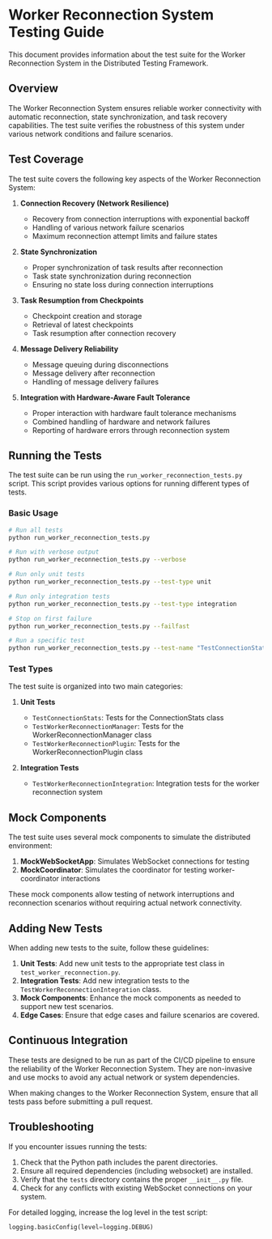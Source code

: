 # Worker Reconnection System Testing Guide

This document provides information about the test suite for the Worker Reconnection System in the Distributed Testing Framework.

## Overview

The Worker Reconnection System ensures reliable worker connectivity with automatic reconnection, state synchronization, and task recovery capabilities. The test suite verifies the robustness of this system under various network conditions and failure scenarios.

## Test Coverage

The test suite covers the following key aspects of the Worker Reconnection System:

1. **Connection Recovery (Network Resilience)**
   - Recovery from connection interruptions with exponential backoff
   - Handling of various network failure scenarios
   - Maximum reconnection attempt limits and failure states

2. **State Synchronization**
   - Proper synchronization of task results after reconnection
   - Task state synchronization during reconnection
   - Ensuring no state loss during connection interruptions

3. **Task Resumption from Checkpoints**
   - Checkpoint creation and storage
   - Retrieval of latest checkpoints
   - Task resumption after connection recovery

4. **Message Delivery Reliability**
   - Message queuing during disconnections
   - Message delivery after reconnection
   - Handling of message delivery failures

5. **Integration with Hardware-Aware Fault Tolerance**
   - Proper interaction with hardware fault tolerance mechanisms
   - Combined handling of hardware and network failures
   - Reporting of hardware errors through reconnection system

## Running the Tests

The test suite can be run using the `run_worker_reconnection_tests.py` script. This script provides various options for running different types of tests.

### Basic Usage

```bash
# Run all tests
python run_worker_reconnection_tests.py

# Run with verbose output
python run_worker_reconnection_tests.py --verbose

# Run only unit tests
python run_worker_reconnection_tests.py --test-type unit

# Run only integration tests
python run_worker_reconnection_tests.py --test-type integration

# Stop on first failure
python run_worker_reconnection_tests.py --failfast

# Run a specific test
python run_worker_reconnection_tests.py --test-name "TestConnectionStats.test_average_latency"
```

### Test Types

The test suite is organized into two main categories:

1. **Unit Tests**
   - `TestConnectionStats`: Tests for the ConnectionStats class
   - `TestWorkerReconnectionManager`: Tests for the WorkerReconnectionManager class
   - `TestWorkerReconnectionPlugin`: Tests for the WorkerReconnectionPlugin class

2. **Integration Tests**
   - `TestWorkerReconnectionIntegration`: Integration tests for the worker reconnection system

## Mock Components

The test suite uses several mock components to simulate the distributed environment:

1. **MockWebSocketApp**: Simulates WebSocket connections for testing
2. **MockCoordinator**: Simulates the coordinator for testing worker-coordinator interactions

These mock components allow testing of network interruptions and reconnection scenarios without requiring actual network connectivity.

## Adding New Tests

When adding new tests to the suite, follow these guidelines:

1. **Unit Tests**: Add new unit tests to the appropriate test class in `test_worker_reconnection.py`.
2. **Integration Tests**: Add new integration tests to the `TestWorkerReconnectionIntegration` class.
3. **Mock Components**: Enhance the mock components as needed to support new test scenarios.
4. **Edge Cases**: Ensure that edge cases and failure scenarios are covered.

## Continuous Integration

These tests are designed to be run as part of the CI/CD pipeline to ensure the reliability of the Worker Reconnection System. They are non-invasive and use mocks to avoid any actual network or system dependencies.

When making changes to the Worker Reconnection System, ensure that all tests pass before submitting a pull request.

## Troubleshooting

If you encounter issues running the tests:

1. Check that the Python path includes the parent directories.
2. Ensure all required dependencies (including websocket) are installed.
3. Verify that the `tests` directory contains the proper `__init__.py` file.
4. Check for any conflicts with existing WebSocket connections on your system.

For detailed logging, increase the log level in the test script:

```python
logging.basicConfig(level=logging.DEBUG)
```